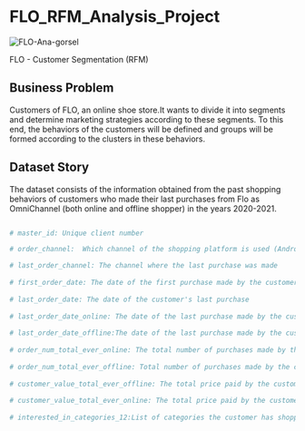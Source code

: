 # FLO_RFM_Analysis_Project

![FLO-Ana-gorsel](https://user-images.githubusercontent.com/61653147/223235099-61c01ad6-d6c7-4fec-aee4-73ffff2004a3.png)

FLO - Customer Segmentation (RFM)

## Business Problem

Customers of FLO, an online shoe store.It wants to divide it into segments and determine marketing strategies according to these segments. 
To this end, the behaviors of the customers will be defined and groups will be formed according to the clusters in these behaviors.

## Dataset Story

The dataset consists of the information obtained from 
the past shopping behaviors of customers who made 
their last purchases from Flo as OmniChannel
(both online and offline shopper) in the years 2020-2021.

``` python 

# master_id: Unique client number

# order_channel:  Which channel of the shopping platform is used (Android, ios, Desktop, Mobile)

# last_order_channel: The channel where the last purchase was made
 
# first_order_date: The date of the first purchase made by the customer
 
# last_order_date: The date of the customer's last purchase
 
# last_order_date_online: The date of the last purchase made by the customer on the online platform
 
# last_order_date_offline:The date of the last purchase made by the customer on the offline platform
 
# order_num_total_ever_online: The total number of purchases made by the customer on the online platform
 
# order_num_total_ever_offline: Total number of purchases made by the customer offline
 
# customer_value_total_ever_offline: The total price paid by the customer for offline purchases
 
# customer_value_total_ever_online: The total price paid by the customer for their online shopping
 
# interested_in_categories_12:List of categories the customer has shopped in the last 12 months
 
```
